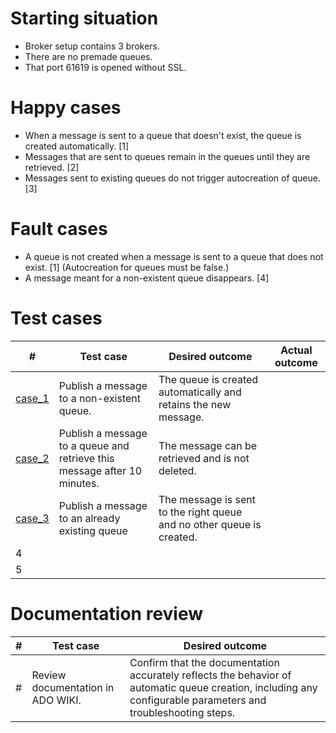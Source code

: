# Starting situation
- Broker setup contains 3 brokers. 
- There are no premade queues. 
- That port 61619 is opened without SSL.

# Happy cases
- When a message is sent to a queue that doesn't exist, the queue is created automatically. [1]
- Messages that are sent to queues remain in the queues until they are retrieved. [2]
- Messages sent to existing queues do not trigger autocreation of queue. [3]

# Fault cases
- A queue is not created when a message is sent to a queue that does not exist. [1] (Autocreation for queues must be false.)
- A message meant for a non-existent queue disappears. [4]

# Test cases
|#|Test case|Desired outcome|Actual outcome|
|---|---|---|---|
| [case_1](case1case2case3_test.go) | Publish a message to a non-existent queue. | The queue is created automatically and retains the new message. ||
| [case_2](case1case2case3_test.go) | Publish a message to a queue and retrieve this message after 10 minutes. | The message can be retrieved and is not deleted. ||
| [case_3](case1case2case3_test.go) | Publish a message to an already existing queue | The message is sent to the right queue and no other queue is created. ||
| 4 |  |  |  |
| 5 |  |  |  |

# Documentation review
| # | Test case | Desired outcome |
| --- | --- | --- | 
| # | Review documentation in ADO WIKI. | Confirm that the documentation accurately reflects the behavior of automatic queue creation, including any configurable parameters and troubleshooting steps. | 